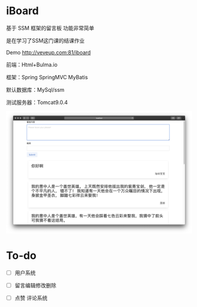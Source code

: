 # iBoard

基于 SSM 框架的留言板 功能非常简单

是在学习了SSM这门课的结课作业

Demo
http://veveup.com:81/iboard

前端：Html+Bulma.io

框架：Spring SpringMVC MyBatis

默认数据库：MySql/ssm

测试服务器：Tomcat9.0.4


![img](./img/demo1.png)

# To-do
 -[ ] 用户系统
 -[ ] 留言编辑修改删除
 -[ ] 点赞 评论系统
 


